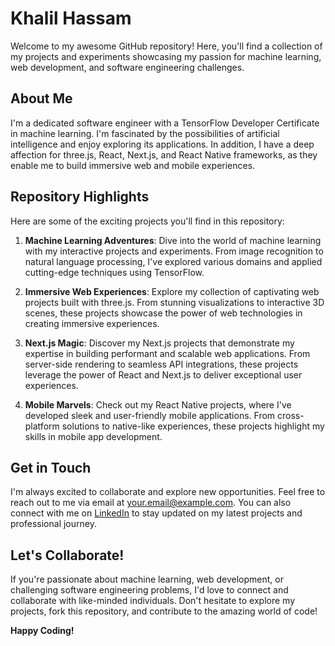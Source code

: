 # Khalil Hassam

Welcome to my awesome GitHub repository! Here, you'll find a collection of my projects and experiments showcasing my passion for machine learning, web development, and software engineering challenges.

## About Me

I'm a dedicated software engineer with a TensorFlow Developer Certificate in machine learning. I'm fascinated by the possibilities of artificial intelligence and enjoy exploring its applications. In addition, I have a deep affection for three.js, React, Next.js, and React Native frameworks, as they enable me to build immersive web and mobile experiences.

## Repository Highlights

Here are some of the exciting projects you'll find in this repository:

1. **Machine Learning Adventures**: Dive into the world of machine learning with my interactive projects and experiments. From image recognition to natural language processing, I've explored various domains and applied cutting-edge techniques using TensorFlow.

2. **Immersive Web Experiences**: Explore my collection of captivating web projects built with three.js. From stunning visualizations to interactive 3D scenes, these projects showcase the power of web technologies in creating immersive experiences.

3. **Next.js Magic**: Discover my Next.js projects that demonstrate my expertise in building performant and scalable web applications. From server-side rendering to seamless API integrations, these projects leverage the power of React and Next.js to deliver exceptional user experiences.

4. **Mobile Marvels**: Check out my React Native projects, where I've developed sleek and user-friendly mobile applications. From cross-platform solutions to native-like experiences, these projects highlight my skills in mobile app development.

## Get in Touch

I'm always excited to collaborate and explore new opportunities. Feel free to reach out to me via email at [your.email@example.com](mailto:khalilhassam4@gmail.com). You can also connect with me on [LinkedIn](https://www.linkedin.com/in/khalil-gibran-hassam-821070248/) to stay updated on my latest projects and professional journey.

## Let's Collaborate!

If you're passionate about machine learning, web development, or challenging software engineering problems, I'd love to connect and collaborate with like-minded individuals. Don't hesitate to explore my projects, fork this repository, and contribute to the amazing world of code!

**Happy Coding!**

